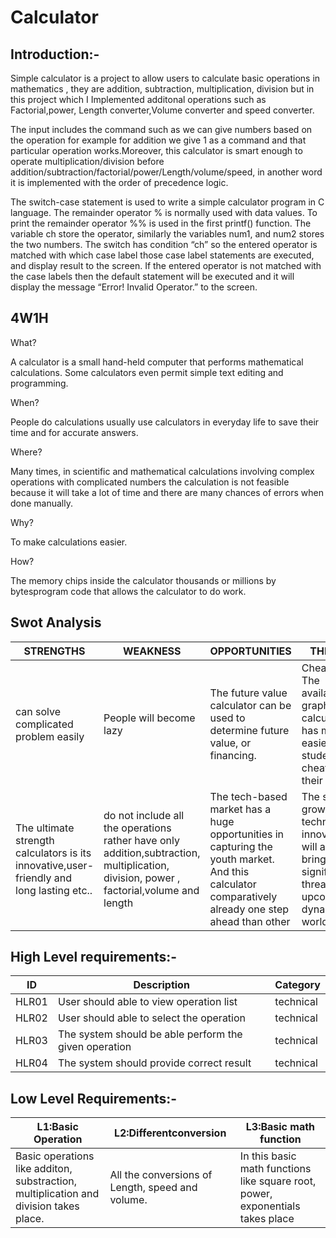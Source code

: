 # Calculator  

## Introduction:-   
Simple calculator is a project to allow users to calculate basic operations in mathematics , they are addition, subtraction, multiplication, division but in this project which I Implemented additonal operations such as Factorial,power, Length converter,Volume converter and speed converter. 

The input includes the command such as we can give numbers based on the operation for example for addition we give 1 as a command and that particular operation works.Moreover, this calculator is smart enough to operate multiplication/division before addition/subtraction/factorial/power/Length/volume/speed, in another word it is implemented with the
order of precedence logic.    


The switch-case statement is used to write a simple calculator program in C language. The remainder operator % is normally used with data values. To print the remainder
operator %% is used in the first printf() function. The variable ch store the operator, similarly the variables num1, and num2 stores the two
numbers. The switch has condition “ch” so the entered operator is matched with which case label those case label statements are executed, and display result to the screen. If the entered operator is not matched with the case labels then the default statement will be executed and it will display the message “Error! Invalid Operator.” to the screen.  

## 4W1H
What?

 A calculator is a small hand-held computer that performs mathematical calculations. Some calculators even permit simple text editing and programming.
 
When?

 People do calculations usually use calculators in everyday life to save their time and for accurate answers.
 
Where?

Many times, in scientific and mathematical calculations involving complex operations with complicated numbers the calculation is not feasible because it will take a lot of time and there are many chances of errors when done manually.

Why?

To make calculations easier.

How?

The memory chips inside the calculator thousands or millions by bytesprogram code that allows the calculator to do work.



## Swot Analysis
| STRENGTHS | WEAKNESS | OPPORTUNITIES | THREATS |
| ---- | ---- | ---- | ---- |
| can solve complicated problem easily | People will become lazy | The future value calculator can be used to determine future value, or financing. | Cheating. The availability of graphic calculators has made it easier for students to cheat during their tests. |
| The ultimate strength calculators is its innovative,user-friendly and long lasting etc.. | do not include all the operations rather have only addition,subtraction, multiplication, division, power , factorial,volume and length | The tech-based market has a huge opportunities in capturing the youth market. And this calculator comparatively already one step ahead than other | The slower growth in technological innovation will also bring a significant threat in the upcoming dynamic world. |


## High Level requirements:-
| ID | Description | Category |
| ---- | ---- | ---- | 
| HLR01 | User should able to view operation list | technical |
| HLR02 | User should able to select the operation | technical |
| HLR03 | The system should be able perform the given operation | technical |
| HLR04 | The system should provide correct result | technical |

## Low Level Requirements:-
| L1:Basic Operation | L2:Differentconversion | L3:Basic math function |
| ---- | ---- | ---- |
| Basic operations like additon, substraction, multiplication and division takes place. | All the conversions of Length, speed and volume. | In this basic math functions like square root, power, exponentials takes place |



